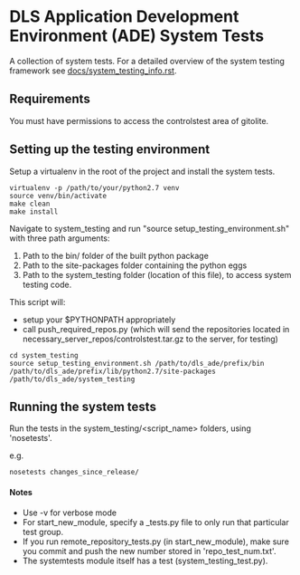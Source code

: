 # DLS Application Development Environment (ADE) System Tests

A collection of system tests. For a detailed overview of the system testing framework
see [docs/system_testing_info.rst](../docs/system_testing_info.rst).

## Requirements

You must have permissions to access the controlstest area of gitolite.

## Setting up the testing environment

Setup a virtualenv in the root of the project and install the system tests.

```
virtualenv -p /path/to/your/python2.7 venv
source venv/bin/activate
make clean
make install
```

Navigate to system_testing and run "source setup_testing_environment.sh" with three path arguments:

1. Path to the bin/ folder of the built python package
2. Path to the site-packages folder containing the python eggs
3. Path to the system_testing folder (location of this file), to access system testing code.

This script will:
* setup your $PYTHONPATH appropriately
* call push_required_repos.py (which will send the repositories located in necessary_server_repos/controlstest.tar.gz to the server, for testing)

```
cd system_testing
source setup_testing_environment.sh /path/to/dls_ade/prefix/bin /path/to/dls_ade/prefix/lib/python2.7/site-packages /path/to/dls_ade/system_testing
```

## Running the system tests

Run the tests in the system_testing/<script_name> folders, using 'nosetests'.

e.g.
```
nosetests changes_since_release/
```

#### Notes
* Use -v for verbose mode
* For start_new_module, specify a _tests.py file to only run that particular test group.
* If you run remote_repository_tests.py (in start_new_module), make sure you commit and push the new number stored in 'repo_test_num.txt'.
* The systemtests module itself has a test (system_testing_test.py).